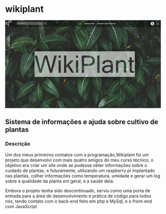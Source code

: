 # wikiplant

![wallpaper](./img/page_layout.png)

## Sistema de informações e ajuda sobre cultivo de plantas

### Descrição

Um dos meus primeiros contatos com a programação,Wikiplant foi um projeto que desenvolvi com mais quatro amigos do meu curso técnico, o objetivo era criar um site onde se pudesse obter informações sobre o cuidado de plantas, e futuramente, utilizando um raspberry pi implantado nas plantas, colher informações como temperatura, umidade e gerar um log sobre a qualidade da planta em geral, e a saúde dela.

Embora o projeto tenha sido descontinuado, serviu como uma porta de entrada para a área de desenvolvimento e prática de código para todos nós, tendo contato com o back-end feito em php e MySql, e o front-end com JavaScript
